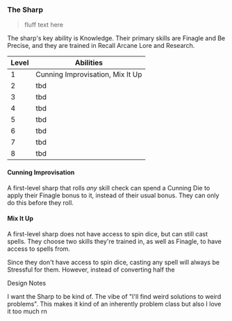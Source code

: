 ### The Sharp

> fluff text here

The sharp's key ability is Knowledge. Their primary skills are Finagle and Be Precise, and they are trained in Recall Arcane Lore and Research.

| Level | Abilities |
| ----- | --------- |
| 1 | Cunning Improvisation, Mix It Up |
| 2 | tbd |
| 3 | tbd |
| 4 | tbd |
| 5 | tbd |
| 6 | tbd |
| 7 | tbd |
| 8 | tbd |

#### Cunning Improvisation
A first-level sharp that rolls _any_ skill check can spend a Cunning Die to apply their Finagle bonus to it, instead of their usual bonus. They can only do this before they roll.

#### Mix It Up
A first-level sharp does not have access to spin dice, but can still cast spells. They choose two skills they're trained in, as well as Finagle, to have access to spells from.

Since they don't have access to spin dice, casting any spell will always be Stressful for them. However, instead of converting half the

Design Notes

I want the Sharp to be kind of. The vibe of "I'll find weird solutions to weird problems". This makes it kind of an inherently problem class but also I love it too much rn
